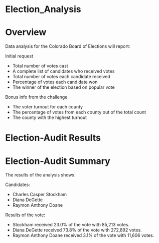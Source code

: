 # Election_Analysis

# Overview
Data analysis for the Colorado Board of Elections will report:

Initial request
* Total number of votes cast
* A complete list of candidates who received votes
* Total number of votes each candidate received
* Percentage of votes each candidate won
* The winner of the election based on popular vote

Bonus info from the challenge
* The voter turnout for each county
* The percentage of votes from each county out of the total count
* The county with the highest turnout


# Election-Audit Results

# Election-Audit Summary
The results of the analysis shows:

Candidates:
* Charles Casper Stockham
* Diana DeGette
* Raymon Anthony Doane

Results of the vote:
* Stockham received 23.0% of the vote with 85,213 votes.
* Diana DeGette received 73.8% of the vote with 272,892 votes.
* Raymon Anthony Doane received 3.1% of the vote with 11,606 votes.

